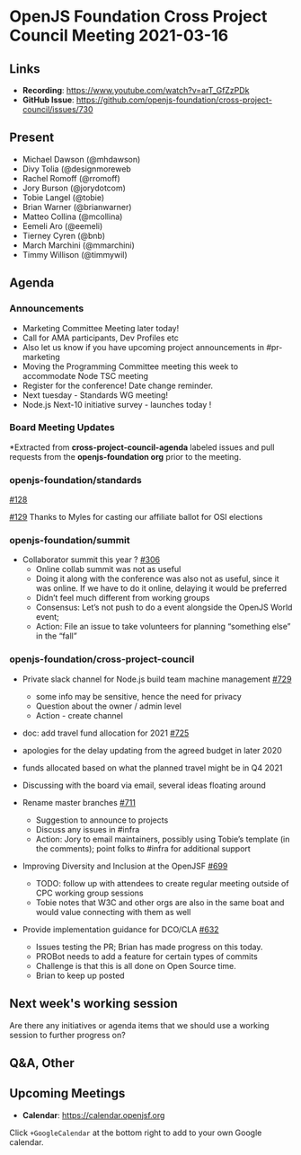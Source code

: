 # OpenJS Foundation Cross Project Council Meeting 2021-03-16

## Links

* **Recording**: https://www.youtube.com/watch?v=arT_GfZzPDk
* **GitHub Issue**: https://github.com/openjs-foundation/cross-project-council/issues/730

## Present

* Michael Dawson (@mhdawson)
* Divy Tolia (@designmoreweb
* Rachel Romoff (@rromoff)
* Jory Burson (@jorydotcom)
* Tobie Langel (@tobie)
* Brian Warner (@brianwarner)
* Matteo Collina (@mcollina)
* Eemeli Aro (@eemeli)
* Tierney Cyren (@bnb)
* March Marchini (@mmarchini)
* Timmy Willison (@timmywil)

## Agenda

### Announcements

* Marketing Committee Meeting later today!
* Call for AMA participants, Dev Profiles etc
* Also let us know if you have upcoming project announcements in #pr-marketing
* Moving the Programming Committee meeting this week to accommodate Node TSC meeting
* Register for the conference! Date change reminder.
* Next tuesday - Standards WG meeting!
* Node.js Next-10 initiative survey - launches today !

### Board Meeting Updates
 
*Extracted from **cross-project-council-agenda** labeled issues and pull requests from the **openjs-foundation org** prior to the meeting.

### openjs-foundation/standards
[#128](https://github.com/openjs-foundation/standards/issues/128)

[#129](https://github.com/openjs-foundation/standards/issues/129)
Thanks to Myles for casting our affiliate ballot for OSI elections

### openjs-foundation/summit

* Collaborator summit this year ?  [#306](https://github.com/openjs-foundation/summit/issues/306)
  * Online collab summit was not as useful
  * Doing it along with the conference was also not as useful, since it was online. If we have to do it online, delaying it would be preferred
  * Didn’t feel much different from working groups
  * Consensus: Let’s not push to do a event alongside the OpenJS World event;
  * Action: File an issue to take volunteers for planning “something else” in the “fall”

### openjs-foundation/cross-project-council

* Private slack channel for Node.js build team machine management [#729](https://github.com/openjs-foundation/cross-project-council/issues/729)
  * some info may be sensitive, hence the need for privacy
  * Question about the owner / admin level 
  * Action - create channel

* doc: add travel fund allocation for 2021 [#725](https://github.com/openjs-foundation/cross-project-council/pull/725)

 * apologies for the delay updating from the agreed budget in later 2020
 * funds allocated based on what the planned travel might be in Q4 2021
 * Discussing with the board via email, several ideas floating around 

* Rename master branches [#711](https://github.com/openjs-foundation/cross-project-council/issues/711)
  * Suggestion to announce to projects
  * Discuss any issues in #infra
  * Action: Jory to email maintainers, possibly using Tobie’s template (in the comments); point folks to #infra for additional support

* Improving Diversity and Inclusion at the OpenJSF [#699](https://github.com/openjs-foundation/cross-project-council/issues/699)

  * TODO: follow up with attendees to create regular meeting outside of CPC working group sessions
  * Tobie notes that W3C and other orgs are also in the same boat and would value connecting with them as well

* Provide implementation guidance for DCO/CLA [#632](https://github.com/openjs-foundation/cross-project-council/issues/632)

  * Issues testing the PR; Brian has made progress on this today. 
  * PROBot needs to add a feature for certain types of commits
  * Challenge is that this is all done on Open Source time. 
  * Brian to keep up posted

## Next week's working session

Are there any initiatives or agenda items that we should use a working session to further progress on?

## Q&A, Other

## Upcoming Meetings

* **Calendar**: https://calendar.openjsf.org

Click `+GoogleCalendar` at the bottom right to add to your own Google calendar.

